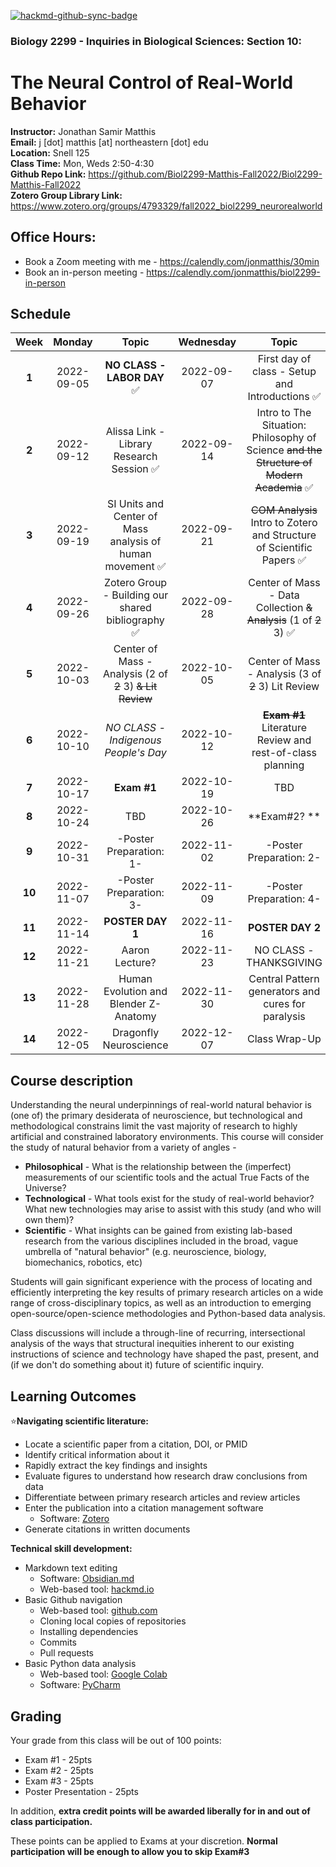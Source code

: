 [![hackmd-github-sync-badge](https://hackmd.io/GsMNof8IRm61DvvJTsCZgA/badge)](https://hackmd.io/GsMNof8IRm61DvvJTsCZgA)
### Biology 2299 - Inquiries in Biological Sciences: Section 10: 
# The Neural Control of Real-World Behavior

**Instructor:** Jonathan Samir Matthis  
**Email:** j [dot] matthis [at] northeastern [dot] edu  
**Location:** Snell 125    
**Class Time:** Mon, Weds 2:50-4:30  
**Github Repo Link:** https://github.com/Biol2299-Matthis-Fall2022/Biol2299-Matthis-Fall2022  
**Zotero Group Library Link:** https://www.zotero.org/groups/4793329/fall2022_biol2299_neurorealworld


## Office Hours:
 - Book a Zoom meeting with me - https://calendly.com/jonmatthis/30min
 - Book an in-person meeting - https://calendly.com/jonmatthis/biol2299-in-person

## Schedule
| **Week** | **Monday** |                          **Topic**                          | **Wednesday** |                                         **Topic**                                         |
|:---:|:------:|:-----------------------------------------------------------:|:----:|:-----------------------------------------------------------------------------------------:|
|  **1**   | 2022-09-05 |               **NO CLASS - LABOR DAY**      ✅               |  2022-09-07   |                      First day of class - Setup and Introductions  ✅                      |  
|  **2**   | 2022-09-12 |         Alissa Link - Library Research Session    ✅         |  2022-09-14   | Intro to The Situation: Philosophy of Science ~~and the Structure of Modern Academia~~  ✅ |  
|  **3**   | 2022-09-19 |  SI Units and Center of Mass analysis of human movement  ✅  |  2022-09-21   |           ~~COM Analysis~~ Intro to Zotero and Structure of Scientific Papers ✅           |  
|  **4**   | 2022-09-26 |      Zotero Group - Building our shared bibliography ✅      |  2022-09-28   |            Center of Mass -  Data Collection ~~&  Analysis~~ (1 of ~~2~~ 3)  ✅            |   
|  **5**   | 2022-10-03 | Center of Mass -   Analysis (2 of ~~2~~ 3) ~~& Lit Review~~ |  2022-10-05   |                   Center of Mass -   Analysis (3 of ~~2~~ 3) Lit Review                   |   
|  **6**   | 2022-10-10 |            *NO CLASS - Indigenous People's Day*             |  2022-10-12   |               ~~**Exam #1**~~ Literature Review and rest-of-class planning                |   
|  **7**   | 2022-10-17 |                         **Exam #1**                         |  2022-10-19   |                                            TBD                                            |  
|  **8**   | 2022-10-24 |                             TBD                             |  2022-10-26   |                                       **Exam#2? **                                        |  
|  **9**   | 2022-10-31 |                   -Poster Preparation: 1-                   |  2022-11-02   |                                  -Poster Preparation: 2-                                  |  
|  **10**  | 2022-11-07 |                   -Poster Preparation: 3-                   |  2022-11-09   |                                  -Poster Preparation: 4-                                  |  
|  **11**  | 2022-11-14 |                      **POSTER DAY 1**                       |  2022-11-16   |                                     **POSTER DAY 2**                                      |  
|  **12**  | 2022-11-21 |                       Aaron Lecture?                        |  2022-11-23   |                                  NO CLASS - THANKSGIVING                                  |  
|  **13**  | 2022-11-28 |            Human Evolution and Blender Z-Anatomy            |  2022-11-30   |                    Central Pattern generators and cures for paralysis                     |  
|  **14**  | 2022-12-05 |                   Dragonfly Neuroscience                    |  2022-12-07   |                                       Class Wrap-Up                                       |  



## Course description

Understanding the neural underpinnings of real-world natural behavior is (one of) the primary desiderata of neuroscience, but technological and methodological constrains limit the vast majority of research to highly artificial and constrained laboratory environments. This course will consider the study of natural behavior from a variety of angles - 

- **Philosophical** - What is the relationship between the (imperfect) measurements of our scientific tools and the actual True Facts of the Universe?
- **Technological** - What tools exist for the study of real-world behavior? What new technologies may arise to assist with this study (and who will own them)?
- **Scientific** - What insights can be gained from existing lab-based research from the various disciplines included in the broad, vague umbrella of "natural behavior" (e.g. neuroscience, biology, biomechanics, robotics, etc)

Students will gain significant experience with the process of locating and efficiently interpreting the key results of primary research articles on a wide range of cross-disciplinary topics, as well as an introduction to emerging open-source/open-science methodologies and Python-based data analysis.

Class discussions will include a through-line of recurring, intersectional analysis of the ways that structural inequities inherent to our existing instructions of science and technology have shaped the past, present, and (if we don't do something about it) future of scientific inquiry.



## Learning Outcomes

⭐**Navigating scientific literature:**
- Locate a scientific paper from a citation, DOI, or PMID
- Identify critical information about it
- Rapidly extract the key findings and insights
- Evaluate figures to understand how research draw conclusions from data
- Differentiate between primary research articles and review articles
- Enter the publication into a citation management software 
    - Software: [Zotero](https://www.zotero.org/)
- Generate citations in written documents

**Technical skill development:**
- Markdown text editing
    - Software: [Obsidian.md](https://obsidian.md/)
    - Web-based tool: [hackmd.io](https://hackmd.io)
- Basic Github navigation
    - Web-based tool: [github.com](https://github.com)
    - Cloning local copies of repositories
    - Installing dependencies
    - Commits
    - Pull requests
- Basic Python data analysis
    - Web-based tool: [Google Colab](https://colab.google.com)
    - Software: [PyCharm](https://www.jetbrains.com/pycharm/)

## Grading

Your grade from this class will be out of 100 points:
- Exam #1 - 25pts
- Exam #2 - 25pts
- Exam #3 - 25pts
- Poster Presentation - 25pts

In addition, **extra credit points will be awarded liberally for in and out of class participation.**

These points can be applied to Exams at your discretion. **Normal participation will be enough to allow you to skip Exam#3** 
